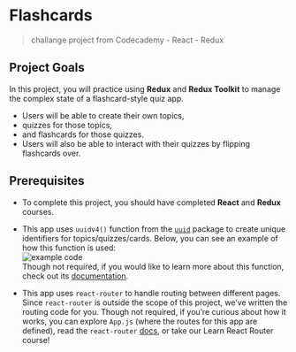 # Flashcards
> challange project from Codecademy - React - Redux

## Project Goals
In this project, you will practice using **Redux** and **Redux Toolkit** to manage the complex state of a flashcard-style quiz app. 
- Users will be able to create their own topics, 
- quizzes for those topics, 
- and flashcards for those quizzes. 
- Users will also be able to interact with their quizzes by flipping flashcards over.

## Prerequisites
- To complete this project, you should have completed **React** and **Redux** courses.


- This app uses `uuidv4()` function from the [`uuid`](https://www.npmjs.com/package/uuid) package to create unique identifiers for topics/quizzes/cards. Below, you can see an example of how this function is used:  
![example code](https://user-images.githubusercontent.com/91121660/162409787-a42c6292-a2bb-458f-b602-7f3d65c54485.png)  
Though not required, if you would like to learn more about this function, check out its [documentation](https://www.codecademy.com/paths/front-end-engineer-career-path/tracks/fecp-22-redux/modules/wdcp-22-flashcards/projects/react-redux-flashcards#:~:text=Though%20not%20required%2C%20if%20you%20would%20like%20to%20learn%20more%20about%20this%20function%2C%20check%20out%20its%20documentation).


- This app uses `react-router` to handle routing between different pages. Since `react-router` is outside the scope of this project, we’ve written the routing code for you. Though not required, if you’re curious about how it works, you can explore `App.js` (where the routes for this app are defined), read the `react-router` [docs](https://reactrouter.com/), or take our Learn React Router course!
